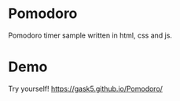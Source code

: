 # Pomodoro
Pomodoro timer sample written in html, css and js.

# Demo
Try yourself! https://gask5.github.io/Pomodoro/ 
